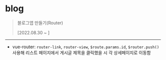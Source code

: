 # blog
> 블로그앱 만들기(Router)
>
> [2022.08.30 ~ ]
***
* vue-router: `router-link`, `router-view`, `$route.params.id`, `$router.push()` 사용해 리스트 페이지에서 게시글 제목을 클릭했을 시 각 상세페이지로 이동함
